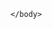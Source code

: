 <!DOCTYPE html>
<html>
    <head>
        <meta charset="utf-8">
        <meta http-equiv="X-UA-Compatible" content="IE=edge">
        <title></title>
        <meta name="description" content="Icons">
        <meta name="viewport" content="width=device-width, initial-scale=1">
        <link rel="stylesheet" href="stylesheet.css">
    </head>
    <body>
        
    </body>
</html>
